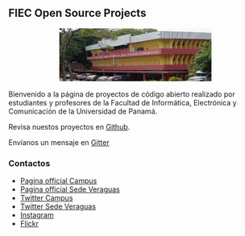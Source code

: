 ## FIEC Open Source Projects

<div style="text-align:center"><img width="60%" src="https://raw.githubusercontent.com/fiecup/fiecup.github.io/master/FIEC-PORTADA.jpg" alt="fiecup"></div>

Bienvenido a la página de proyectos de código abierto realizado por estudiantes y profesores de la Facultad de Informática, Electrónica y Comunicación de la Universidad de Panamá.

Revisa nuestos proyectos en [Github](https://github.com/fiecup).

Envíanos un mensaje en [Gitter](https://gitter.im/fiecup-github-io/Lobby)

### Contactos

- [Pagina official Campus](http://fiec.up.ac.pa)
- [Pagina official Sede Veraguas](http://cruv-fiec.com)
- [Twitter Campus](https://twitter.com/FIEC_campus)
- [Twitter Sede Veraguas](https://twitter.com/cruvfiec)
- [Instagram](https://www.instagram.com/fiecup_oficial)
- [Flickr](https://www.flickr.com/photos/fiec_campus)

